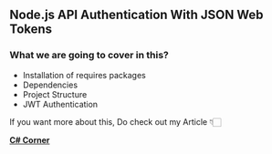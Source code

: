 ## Node.js API Authentication With JSON Web Tokens

### What we are going to cover in this?
 - Installation of requires packages
 - Dependencies
 - Project Structure
 - JWT Authentication

If you want more about this, Do check out my Article 👇🏻

[**C# Corner**](https://www.c-sharpcorner.com/article/node-js-api-auth-with-jwt/ "C# Corner")

